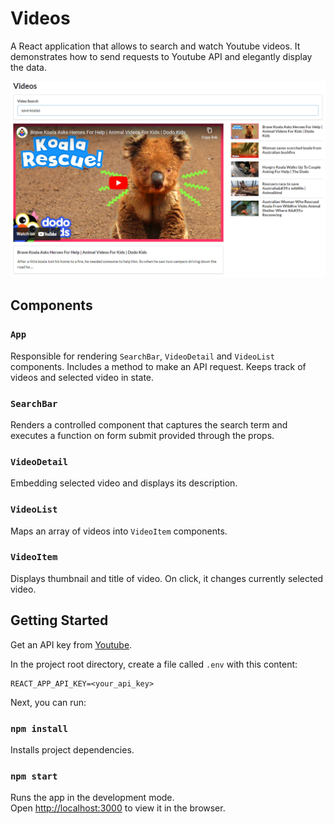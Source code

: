 # Videos

A React application that allows to search and watch Youtube videos. It demonstrates how to send requests to Youtube API and elegantly display the data.

![Video results](./images/app.png "Video results")

## Components

### `App`

Responsible for rendering `SearchBar`, `VideoDetail` and `VideoList` components. Includes a method to make an API request. Keeps track of videos and selected video in state.

### `SearchBar` 

Renders a controlled component that captures the search term and executes a function on form submit provided through the props.

### `VideoDetail`

Embedding selected video and displays its description.

### `VideoList`

Maps an array of videos into `VideoItem` components.

### `VideoItem`

Displays thumbnail and title of video. On click, it changes currently selected video.

## Getting Started

Get an API key from [Youtube](https://developers.google.com/youtube/v3).

In the project root directory, create a file called `.env` with this content:

```
REACT_APP_API_KEY=<your_api_key>
```

Next, you can run:

### `npm install`

Installs project dependencies.

### `npm start`

Runs the app in the development mode.\
Open [http://localhost:3000](http://localhost:3000) to view it in the browser.